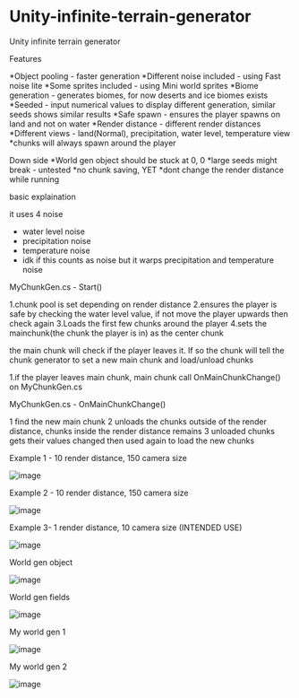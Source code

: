 # Unity-infinite-terrain-generator
Unity infinite terrain generator

Features

*Object pooling - faster generation
*Different noise included - using Fast noise lite
*Some sprites included - using Mini world sprites
*Biome generation - generates biomes, for now deserts and ice biomes exists
*Seeded - input numerical values to display different generation, similar seeds shows similar results
*Safe spawn - ensures the player spawns on land and not on water
*Render distance - different render distances 
*Different views - land(Normal), precipitation, water level, temperature view
*chunks will always spawn around the player

Down side
*World gen object should be stuck at 0, 0
*large seeds might break - untested
*no chunk saving, YET
*dont change the render distance while running

basic explaination

it uses 4 noise
- water level noise
- precipitation noise
- temperature noise
- idk if this counts as noise but it warps precipitation and temperature noise


MyChunkGen.cs - Start()

1.chunk pool is set depending on render distance
2.ensures the player is safe by checking the water level value, if not move the player upwards then check again
3.Loads the first few chunks around the player
4.sets the mainchunk(the chunk the player is in) as the center chunk

the main chunk will check if the player leaves it. If so the chunk will tell the chunk generator to set a new main chunk and load/unload chunks

1.if the player leaves main chunk, main chunk call OnMainChunkChange() on MyChunkGen.cs

MyChunkGen.cs - OnMainChunkChange()

1 find the new main chunk
2 unloads the chunks outside of the render distance, chunks inside the render distance remains
3 unloaded chunks gets their values changed then used again to load the new chunks

Example 1 - 10 render distance, 150 camera size

![image](https://user-images.githubusercontent.com/79357222/187073242-fab76de4-c12f-4fa1-9fe4-da092d595877.png)

Example 2 - 10 render distance, 150 camera size

![image](https://user-images.githubusercontent.com/79357222/187061877-4f57f3d5-eb99-48b9-985d-411f4da376f1.png)

Example 3- 1 render distance, 10 camera size (INTENDED USE)

![image](https://user-images.githubusercontent.com/79357222/187061938-fae57e02-81fc-4742-ba92-77c42c836a89.png)

World gen object 

![image](https://user-images.githubusercontent.com/79357222/187062075-a3ce0b09-bda9-4d53-9b67-7aa99e907a5d.png)

World gen fields

![image](https://user-images.githubusercontent.com/79357222/187062106-26ccdc8a-285b-4925-83f9-2e1e326ab771.png)

My world gen 1

![image](https://user-images.githubusercontent.com/79357222/187062202-59c96b41-8dea-4c54-9249-c3a14736e3b5.png)

My world gen 2

![image](https://user-images.githubusercontent.com/79357222/187062208-dfc11ef8-5aa6-4059-a2a3-d1b5c26d8c4b.png)

